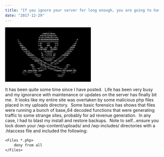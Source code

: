 ```yaml
---
title: "If you ignore your server for long enough, you are going to have a bad time!"
date: "2017-12-29"
---
```


![](images/jollyroger.jpeg)

It has been quite some time since I have posted.  Life has been very busy and my ignorance with maintenance or updates on the server has finally bit me.  It looks like my entire site was overtaken by some malicious php files placed in my uploads directory.  Some basic forensics has shows that files were running a bunch of base\_64 decoded functions that were generating traffic to some strange sites, probably for ad revenue generation.  In any case, I had to blast my install and restore backups.  Note to self...ensure you lock down your /wp-content/uploads/ and /wp-includes/ directories with a .htaccess file and included the following:

```
<Files *.php>
    deny from all
</Files>
```
